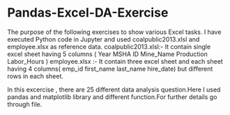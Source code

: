 # Pandas-Excel-DA-Exercise
The purpose of the following exercises to show various Excel tasks. I have executed Python code in Jupyter and used coalpublic2013.xlsl and employee.xlsx as reference data.
coalpublic2013.xlsl:- It contain single excel sheet  having 5 columns ( Year	MSHA ID	Mine_Name	Production	Labor_Hours )
 employee.xlsx :- It contain three excel sheet and each sheet having 4 columns( emp_id	first_name	last_name	hire_date) but different rows in each sheet.
 
 In this excercise , there are 25 different data analysis question.Here I used pandas and matplotlib library and different function.For further details go through file.

